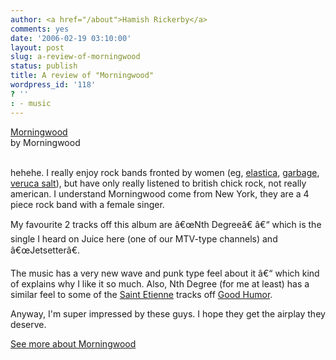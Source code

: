 ```yaml
---
author: <a href="/about">Hamish Rickerby</a>
comments: yes
date: '2006-02-19 03:10:00'
layout: post
slug: a-review-of-morningwood
status: publish
title: A review of "Morningwood"
wordpress_id: '118'
? ''
: - music
---
```


<div>
<div><a href="http://www.allconsuming.net/item/view/84758"><img src="http://images.amazon.com/images/P/B000CELOEA.01._SCTHUMBZZZ_.jpg" alt="" /></a></div>
<div><a href="http://www.allconsuming.net/item/view/84758">Morningwood</a></div>
<div>by Morningwood</div>
 
<div>

hehehe.  I really enjoy rock bands fronted by women (eg, <a href="http://allconsuming.net/search/query?q=Elastica&amp;product=album">elastica</a>, <a href="http://allconsuming.net/search/query?q=garbage&amp;product=album">garbage</a>, <a href="http://allconsuming.net/search/query?q=veruca+salt&amp;product=album">veruca salt</a>), but have only really listened to british chick rock, not really american.  I understand Morningwood come from New York, they are a 4 piece rock band with a female singer.

My favourite 2 tracks off this album are â€œNth Degreeâ€ â€“ which is the single I heard on Juice here (one of our MTV-type channels) and â€œJetsetterâ€.

The music has a very new wave and punk type feel about it â€“ which kind of explains why I like it so much.  Also, Nth Degree (for me at least) has a similar feel to some of the <a href="http://allconsuming.net/search/query?q=Saint+Etienne&amp;product=album">Saint Etienne</a> tracks off <a href="http://allconsuming.net/item/view/61921">Good Humor</a>.

Anyway, I'm super impressed by these guys.  I hope they get the airplay they deserve.

</div>
<div><a href="http://www.allconsuming.net/person/rickerbh/84758">
See more about Morningwood</a></div>
</div>